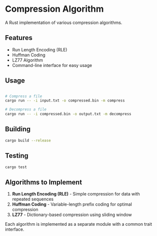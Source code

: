 # Compression Algorithm

A Rust implementation of various compression algorithms.

## Features

- Run Length Encoding (RLE)
- Huffman Coding
- LZ77 Algorithm
- Command-line interface for easy usage

## Usage

```bash

# Compress a file
cargo run -- -i input.txt -o compressed.bin -m compress

# Decompress a file
cargo run -- -i compressed.bin -o output.txt -m decompress
```

## Building

```bash
cargo build --release
```

## Testing

```bash
cargo test
```

## Algorithms to Implement

1. **Run Length Encoding (RLE)** - Simple compression for data with repeated sequences
2. **Huffman Coding** - Variable-length prefix coding for optimal compression
3. **LZ77** - Dictionary-based compression using sliding window

Each algorithm is implemented as a separate module with a common trait interface.
